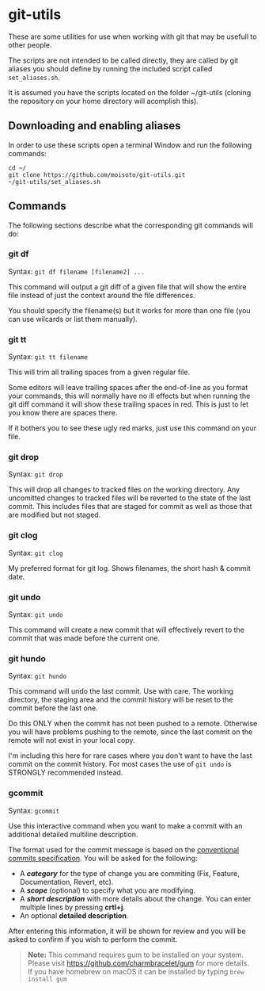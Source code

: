 # git-utils

These are some utilities for use when working with git that may be usefull to other people.

The scripts are not intended to be called directly, they are called by git aliases you should define by running the included script called `set_aliases.sh`.

It is assumed you have the scripts located on the folder ~/git-utils (cloning the repository on your home directory will acomplish this).

## Downloading and enabling aliases

In order to use these scripts open a terminal Window and run the following commands:

```shell
cd ~/
git clone https://github.com/moisoto/git-utils.git
~/git-utils/set_aliases.sh
```

## Commands

The following sections describe what the corresponding git commands will do:

### git df

Syntax: `git df filename [filename2] ...`

This command will output a git diff of a given file that will show the entire file instead of just the context around the file differences.

You should specify the filename(s) but it works for more than one file (you can use wilcards or list them manually).

### git tt

Syntax: `git tt filename`

This will trim all trailing spaces from a given regular file.

Some editors will leave trailing spaces after the end-of-line as you format your commands, this will normally have no ill effects but when running the git diff command it will show these trailing spaces in red. This is just to let you know there are spaces there.

If it bothers you to see these ugly red marks, just use this command on your file.

### git drop

Syntax: `git drop`

This will drop all changes to tracked files on the working directory.
Any uncomitted changes to tracked files will be reverted to the state of the last commit.
This includes files that are staged for commit as well as those that are modified but not staged.

### git clog

Syntax: `git clog`

My preferred format for git log. Shows filenames, the short hash & commit date.

### git undo

Syntax: `git undo`

This command will create a new commit that will effectively revert to the commit that was made before the current one.

### git hundo

Syntax: `git hundo`

This command will undo the last commit. Use with care. The working directory, the staging area and the commit history will be reset to the commit before the last one.

Do this ONLY when the commit has not been pushed to a remote. Otherwise you will have problems pushing to the remote, since the last commit on the remote will not exist in your local copy.

I'm including this here for rare cases where you don't want to have the last commit on the commit history. For most cases the use of `git undo` is STRONGLY recommended instead.

### gcommit

Syntax: `gcommit`

Use this interactive command when you want to make a commit with an additional detailed multiline description.

The format used for the commit message is based on the [conventional commits specification](https://www.conventionalcommits.org/en/v1.0.0/#summary).
You will be asked for the following:

- A **_category_** for the type of change you are commiting (Fix, Feature, Documentation, Revert, etc).
- A **_scope_** (optional) to specify what you are modifying.
- A **_short description_** with more details about the change. You can enter multiple lines by pressing **crtl+j**.
- An optional **detailed description**.

After entering this information, it will be shown for review and you will be asked to confirm if you wish to perform the commit.

> **Note:**
>     This command requires gum to be installed on your system.<br>
>     Please visit https://github.com/charmbracelet/gum for more details.<br>
>     If you have homebrew on macOS it can be installed by typing `brew install gum`
